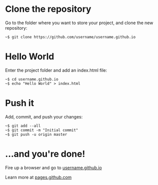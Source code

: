 # Clone the repository
Go to the folder where you want to store your project, and clone the new repository:

`~$ git clone https://github.com/username/username.github.io`

# Hello World
Enter the project folder and add an index.html file:
```
~$ cd username.github.io
~$ echo "Hello World" > index.html
```

# Push it
Add, commit, and push your changes:
```
~$ git add --all
~$ git commit -m "Initial commit"
~$ git push -u origin master
```

# …and you're done!
Fire up a browser and go to [username.github.io](https://username.github.io)



Learn more at [pages.github.com](https://pages.github.com)
